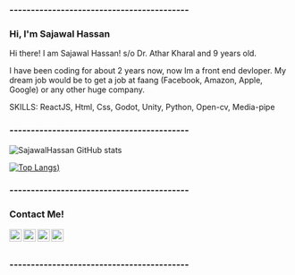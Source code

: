 ### ------------------------------------------
### Hi, I'm Sajawal Hassan

<p align="left"> </p>

Hi there! I am Sajawal Hassan!
s/o Dr. Athar Kharal and
9 years old.

I have been coding for
about 2 years now, now Im a front end devloper.
My dream job would be to get a job at faang
(Facebook, Amazon, Apple, Google)
or any other huge company.

SKILLS:
     ReactJS, Html, Css, Godot, Unity, Python, Open-cv, Media-pipe
     
### ------------------------------------------
      
![SajawalHassan GitHub stats](https://github-readme-stats.vercel.app/api?username=SajawalHassan&show_icons=true&theme=radical)

[![Top Langs](https://github-readme-stats.vercel.app/api/top-langs/?username=SajawalHassan&layout=compact&theme=radical))](https://github.com/SajawalHassan/github-readme-stats)

### ------------------------------------------

### Contact Me!

<a href="https://twitter.com/scientificninj2">
  <img align="left" alt="Sajawal's Twitter" width="22px" src="https://cdn.jsdelivr.net/npm/simple-icons@v3/icons/twitter.svg" />
</a>
<a href="https://www.linkedin.com/in/scientific-ninja-799537216/">
  <img align="left" alt="Sajawal's Linkdin" width="22px" src="https://cdn.jsdelivr.net/npm/simple-icons@v3/icons/linkedin.svg" />
</a>
<a href="https://github.com/SajawalHassan">
  <img align="left" alt="Sajawal's Github" width="22px" src="https://cdn.jsdelivr.net/npm/simple-icons@v3/icons/github.svg" />
</a>
<a href="https://www.youtube.com/channel/UCkjFnHCmmZtYVFvosxef3yg">
  <img align="left" alt="Sajawal's Facebook" width="22px" src="https://cdn.jsdelivr.net/npm/simple-icons@v3/icons/youtube.svg" />
</a>

### ㅤ

### ------------------------------------------

